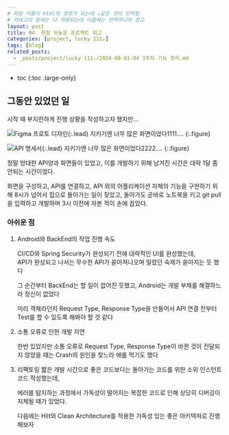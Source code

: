 ```yaml
---
# 파일 이름이 html의 경로가 되는데 ₂같은 것이 안먹힘
# 카테고리 등에는 다 적용되는데 이름에는 안먹히니까 참고
layout: post
title: 04. 한참 뒤늦은 프로젝트 회고
categories: [project, lucky 111₂]
tags: [blog]
related_posts:
  - _posts/project/lucky 111₂/2024-08-01-04 3주차 기능 정리.md
---
```


- toc
{:toc .large-only}

## 그동안 있었던 일
시작 때 부지런하게 진행 상황을 작성하고자 했지만...

![Figma 프로토 디자인](../../../assets/img/project/lucky%20111₂/prpotodesign.png){:.lead}
지키기엔 너무 많은 화면이었다1111....
{:.figure}


![API 명세서](../../../assets/img/project/lucky%20111₂/api.png){:.lead}
지키기엔 너무 많은 화면이었다2222....
{:.figure}


정말 방대한 API양과 화면들이 있었고, 이를 개발하기 위해 남겨진 시간은 대략 1달 좀 안되는 시간이었다.

화면을 구성하고, API를 연결하고, API 외의 어플리케이션 자체의 기능을 구현하기 위해 8시가 넘어서 집으로 돌아가는 일이 잦았고, 돌아가도 곧바로 노트북을 키고 git pull을 입력하고 개발하며 3시 이전에 자본 적이 손에 꼽았다.

### 아쉬운 점

1. Android와 BackEnd의 작업 진행 속도

    CI/CD와 Spring Security가 완성되기 전에 대략적인 UI를 완성했는데,   
    API가 완성되고 나서는 무수한 API가 쏟아져나오며 밀렸던 숙제가 쏟아지는 듯 했다

    그 순간부터 BackEnd는 할 일이 없어진 듯했고, Android는 개발 부채를 해결하느라 정신이 없었다

    미리 객체라던지 Request Type, Response Type을 만들어서 API 연결 전부터 Test를 할 수 있도록 해봐야 할 것 같다


2. 소통 오류로 인한 개발 지연

    한번 있었지만 소통 오류로 Request Type, Response Type이 바뀐 것이 전달되지 않았을 때는 Crash의 원인을 찾느라 애를 먹기도 했다

3. 리팩토링
    짧은 개발 시간으로 좋은 코드보다는 돌아가는 코드를 위한 소위 인스턴트 코드 작성했는데,

    에러를 탐지하는 과정에서 가독성이 떨어지는 복잡한 코드로 인해 상당히 디버깅이 지체될 때가 있었다.

    다음에는 Hilt와 Clean Architecture를 적용한 가독성 있는 좋은 아키텍쳐로 진행해보자
